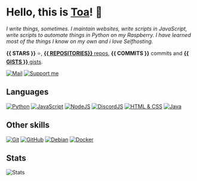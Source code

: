 # Hello, this is [Toa](https://toaaa.de)! 👋

*I write things, sometimes. I maintain websites, write scripts in JavaScript, write scripts to automate things in Python on my Raspberry.*
*I have learned most of the things I know on my own and i love Selfhosting.*

**{{ STARS }}** ⭐, [**{{ REPOSITORIES}}** repos](https://github.com/Toaaa?tab=repositories), **{{ COMMITS }}** commits and [**{{ GISTS }}** gists](https://gist.github.com/Toaaa).

[![Mail](https://img.shields.io/badge/-Send%20a%20mail-6666ff?style=flat-square&logo=gmail&logoColor=white)](mailto:cloud.galaxycrow@gmail.com)
[![Support me](https://img.shields.io/badge/-Support%20me-f7df1e?style=flat-square&logo=buy-me-a-coffee&logoColor=black)](https://buymeacoffee.com/toaaa)

## Languages

[![Python](https://img.shields.io/badge/-Python-3366ff?style=flat-square&logo=python&logoColor=white)](https://github.com/search?q=user%3AToaaa+language%3APython&type=Repositories&l=Python&l=)
[![JavaScript](https://img.shields.io/badge/-JavaScript-f7df1e?style=flat-square&logo=javascript&logoColor=black)](https://github.com/search?q=user%3AToaaa+language%3AJavaScript&type=Repositories)
[![NodeJS](https://img.shields.io/badge/-NodeJS-339933?style=flat-square&logo=node.js&logoColor=white)](https://nodejs.org)
[![DiscordJS](https://img.shields.io/badge/-DiscordJS-5865F2?style=flat-square&logo=discord&logoColor=white)](https://discord.js.org/#/)
[![HTML & CSS](https://img.shields.io/badge/-HTML%20&%20CSS-e34f26?style=flat-square&logo=html5&logoColor=white)](https://github.com/search?q=user%3AToaaa+language%3AHTML&type=Repositories)
[![Java](https://img.shields.io/badge/-Java-4d4d4d?style=flat-square&logo=java&logoColor=red)](https://github.com/search?q=user%3AToaaa+language%3AJAVA&type=Repositories)

## Other skills

[![Git](https://img.shields.io/badge/-Git%20CLI-ffffff?style=flat-square&logo=git&logoColor=black)](https://git-scm.com/docs/gitcli)
[![GitHub](https://img.shields.io/badge/-GitHub-000000?style=flat-square&logo=github&logoColor=white)](https://github.com)
[![Debian](https://img.shields.io/badge/-Debian-a81d33?style=flat-square&logo=debian&logoColor=white)](https://www.debian.org)
[![Docker](https://img.shields.io/badge/-Docker-0db7ed?style=flat-square&logo=docker&logoColor=white)](https://www.docker.com)

## Stats

![Stats](https://github-readme-stats.vercel.app/api?username=toaaa&show_icons=true&theme=tokyonight&hide_border=true)
